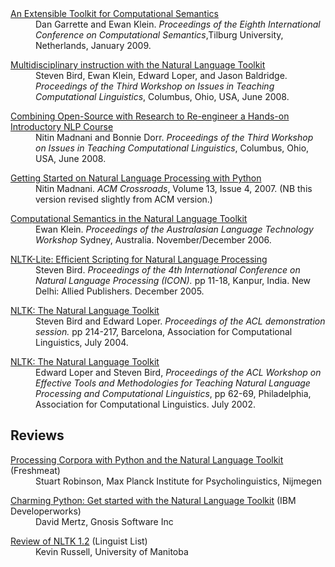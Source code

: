 <dl>
<dt><a href="http://code.google.com/p/nltk/source/browse/trunk/nltk/papers/iwcs-08/sem.pdf">An Extensible Toolkit for Computational Semantics</a></dt>
<dd>Dan Garrette and Ewan Klein. <i>Proceedings of the Eighth International Conference on Computational Semantics</i>,Tilburg University, Netherlands, January 2009.
</dd>
</dl>
<dl>
<dt><a href="http://aclweb.org/anthology-new/W/W08/W08-0208.pdf" rel="nofollow" title="http://aclweb.org/anthology-new/W/W08/W08-0208.pdf">Multidisciplinary instruction with the Natural Language Toolkit</a>
</dt>
<dd> Steven Bird, Ewan Klein, Edward Loper, and Jason Baldridge.  <i>Proceedings of the Third Workshop on Issues in Teaching Computational Linguistics</i>, Columbus, Ohio, USA, June 2008.
</dd>
</dl>
<dl><dt> <a href="http://aclweb.org/anthology-new/W/W08/W08-0209.pdf" rel="nofollow" title="http://aclweb.org/anthology-new/W/W08/W08-0209.pdf">Combining Open-Source with Research to Re-engineer a Hands-on Introductory NLP Course</a>
</dt>
<dd> Nitin Madnani and Bonnie Dorr.  <i>Proceedings of the Third Workshop on Issues in Teaching Computational Linguistics</i>, Columbus, Ohio, USA, June 2008.
</dd>
</dl>
<dl><dt> <a href="http://www.umiacs.umd.edu/%7Enmadnani/pdf/crossroads.pdf" rel="nofollow" title="http://www.umiacs.umd.edu/~nmadnani/pdf/crossroads.pdf">Getting Started on Natural Language Processing with Python</a>
</dt>
<dd> Nitin Madnani. <i>ACM Crossroads</i>, Volume 13, Issue 4, 2007. (NB this version revised slightly from ACM version.)
</dd>
</dl>
<dl><dt> <a href="http://www.alta.asn.au/events/altw2006/proceedings/Klein.pdf" rel="nofollow" title="http://www.alta.asn.au/events/altw2006/proceedings/Klein.pdf">Computational Semantics in the Natural Language Toolkit</a>
</dt>
<dd> Ewan Klein. <i>Proceedings of the Australasian Language Technology Workshop</i> Sydney, Australia. November/December 2006.
</dd>
</dl>
<dl><dt> <a href="http://eprints.infodiv.unimelb.edu.au/archive/00001453/01/icon-05.pdf" rel="nofollow" title="http://eprints.infodiv.unimelb.edu.au/archive/00001453/01/icon-05.pdf">NLTK-Lite: Efficient Scripting for Natural Language Processing</a>
</dt>
<dd> Steven Bird. <i>Proceedings of the 4th International Conference on Natural Language Processing (ICON).</i> pp 11-18, Kanpur, India. New Delhi: Allied Publishers. December 2005.
</dd>
</dl>
<dl><dt> <a href="http://eprints.infodiv.unimelb.edu.au/archive/00001448/01/nltk.pdf" rel="nofollow" title="http://eprints.infodiv.unimelb.edu.au/archive/00001448/01/nltk.pdf">NLTK: The Natural Language Toolkit</a>
</dt>
<dd> Steven Bird and Edward Loper. <i>Proceedings of the ACL demonstration session.</i> pp 214-217, Barcelona, Association for Computational Linguistics, July 2004.
</dd>
</dl>
<dl><dt> <a href="http://arxiv.org/abs/cs/0205028" rel="nofollow" title="http://arxiv.org/abs/cs/0205028">NLTK: The Natural Language Toolkit</a>
</dt>
<dd> Edward Loper and Steven Bird, <i>Proceedings of the ACL
Workshop on Effective Tools and Methodologies for Teaching Natural
Language Processing and Computational Linguistics</i>, pp 62-69, Philadelphia, Association for Computational Linguistics. July 2002.
</dd>
</dl>

## Reviews

<dl><dt> <a href="http://freshmeat.net/articles/view/1617/" rel="nofollow" title="http://freshmeat.net/articles/view/1617/">Processing Corpora with Python and the Natural Language Toolkit</a> (Freshmeat)
</dt>
<dd> Stuart Robinson, Max Planck Institute for Psycholinguistics, Nijmegen
</dd>
</dl>
<dl><dt> <a href="http://www-106.ibm.com/developerworks/linux/library/l-cpnltk.html" rel="nofollow" title="http://www-106.ibm.com/developerworks/linux/library/l-cpnltk.html">Charming Python: Get started with the Natural Language Toolkit</a> (IBM Developerworks)
</dt>
<dd> David Mertz, Gnosis Software Inc
</dd>
</dl>
<dl><dt> <a href="http://linguistlist.org/issues/14/14-3165.html" rel="nofollow" title="http://linguistlist.org/issues/14/14-3165.html">Review of NLTK 1.2</a> (Linguist List)
</dt>
<dd> Kevin Russell, University of Manitoba
</dd>
</dl>
